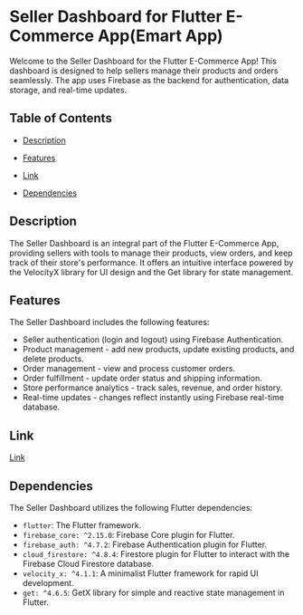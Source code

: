 # Seller Dashboard for Flutter E-Commerce App(Emart App)

Welcome to the Seller Dashboard for the Flutter E-Commerce App! This dashboard is designed to help sellers manage their products and orders seamlessly. The app uses Firebase as the backend for authentication, data storage, and real-time updates.

## Table of Contents

- [Description](#description)
- [Features](#features)

- [Link](#link)

- [Dependencies](#dependencies)

## Description

The Seller Dashboard is an integral part of the Flutter E-Commerce App, providing sellers with tools to manage their products, view orders, and keep track of their store's performance. It offers an intuitive interface powered by the VelocityX library for UI design and the Get library for state management.

## Features

The Seller Dashboard includes the following features:

- Seller authentication (login and logout) using Firebase Authentication.
- Product management - add new products, update existing products, and delete products.
- Order management - view and process customer orders.
- Order fulfillment - update order status and shipping information.
- Store performance analytics - track sales, revenue, and order history.
- Real-time updates - changes reflect instantly using Firebase real-time database.

## Link

[Link](https://github.com/Jay-Shapariya/Flutter_E-Commerce_APP)

## Dependencies

The Seller Dashboard utilizes the following Flutter dependencies:

- `flutter`: The Flutter framework.
- `firebase_core: ^2.15.0`: Firebase Core plugin for Flutter.
- `firebase_auth: ^4.7.2`: Firebase Authentication plugin for Flutter.
- `cloud_firestore: ^4.8.4`: Firestore plugin for Flutter to interact with the Firebase Cloud Firestore database.
- `velocity_x: ^4.1.1`: A minimalist Flutter framework for rapid UI development.
- `get: ^4.6.5`: GetX library for simple and reactive state management in Flutter.
